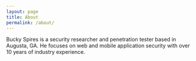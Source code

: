 ```yaml
---
layout: page
title: About
permalink: /about/
---
```


Bucky Spires is a security researcher and penetration tester based in
Augusta, GA. He focuses on web and mobile application security with over
10 years of industry experience.

